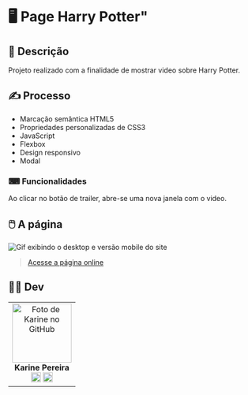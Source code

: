 # 🖥️ Page Harry Potter"

## 📜 Descrição

Projeto realizado com a finalidade de mostrar video sobre Harry Potter. 

## ✍️ Processo

- Marcação semântica HTML5
- Propriedades personalizadas de CSS3
- JavaScript
- Flexbox
- Design responsivo
- Modal

### ⌨ Funcionalidades

Ao clicar no botão de trailer, abre-se uma nova janela com o video.

## 🖱️ A página

<img src="src/img/desktop-mobile.gif" alt="Gif exibindo o desktop e versão mobile do site">

> <a href="https://interface-orkut-brown.vercel.app/" target= "_blank">Acesse a página online</a>

## 👩‍💻 Dev

<table align="center">
  <tr>
    <td align="center">
      <div>
        <img src="https://avatars.githubusercontent.com/u/114251625?v=4" width="120px;" alt="Foto de Karine no GitHub"/><br>
          <b> Karine Pereira </b><br>
            <a href="https://www.linkedin.com/in/devkarine/" alt="Linkedin"><img src="https://img.shields.io/badge/LinkedIn-0077B5?style=for-the-badge&logo=linkedin&logoColor=white"/ height="20"></a>
            <a href="https://github.com/devkarine" alt="Linkedin"><img src="https://img.shields.io/badge/GitHub-100000?style=for-the-badge&logo=github&logoColor=white" height="20"></a>
      </div>
    </td>

  </tr>
</table>
